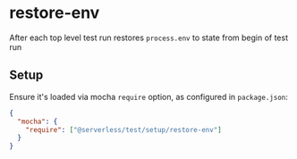 # restore-env

After each top level test run restores `process.env` to state from begin of test run

## Setup

Ensure it's loaded via mocha `require` option, as configured in `package.json`:

```json
{
  "mocha": {
    "require": ["@serverless/test/setup/restore-env"]
  }
}
```
